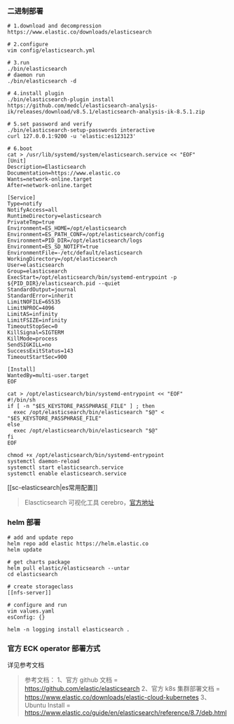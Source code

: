 ### 二进制部署
```shell
# 1.download and decompression
https://www.elastic.co/downloads/elasticsearch

# 2.configure
vim config/elasticsearch.yml

# 3.run 
./bin/elasticsearch
# daemon run
./bin/elasticsearch -d 

# 4.install plugin
./bin/elasticsearch-plugin install https://github.com/medcl/elasticsearch-analysis-ik/releases/download/v8.5.1/elasticsearch-analysis-ik-8.5.1.zip

# 5.set password and verify
./bin/elasticsearch-setup-passwords interactive
curl 127.0.0.1:9200 -u 'elastic:es123123'

# 6.boot
cat > /usr/lib/systemd/system/elasticsearch.service << "EOF"
[Unit]
Description=Elasticsearch
Documentation=https://www.elastic.co
Wants=network-online.target
After=network-online.target

[Service]
Type=notify
NotifyAccess=all
RuntimeDirectory=elasticsearch
PrivateTmp=true
Environment=ES_HOME=/opt/elasticsearch
Environment=ES_PATH_CONF=/opt/elasticsearch/config
Environment=PID_DIR=/opt/elasticsearch/logs
Environment=ES_SD_NOTIFY=true
EnvironmentFile=-/etc/default/elasticsearch
WorkingDirectory=/opt/elasticsearch
User=elasticsearch
Group=elasticsearch
ExecStart=/opt/elasticsearch/bin/systemd-entrypoint -p ${PID_DIR}/elasticsearch.pid --quiet
StandardOutput=journal
StandardError=inherit
LimitNOFILE=65535
LimitNPROC=4096
LimitAS=infinity
LimitFSIZE=infinity
TimeoutStopSec=0
KillSignal=SIGTERM
KillMode=process
SendSIGKILL=no
SuccessExitStatus=143
TimeoutStartSec=900

[Install]
WantedBy=multi-user.target
EOF

cat > /opt/elasticsearch/bin/systemd-entrypoint << "EOF"
#!/bin/sh
if [ -n "$ES_KEYSTORE_PASSPHRASE_FILE" ] ; then
  exec /opt/elasticsearch/bin/elasticsearch "$@" < "$ES_KEYSTORE_PASSPHRASE_FILE"
else
  exec /opt/elasticsearch/bin/elasticsearch "$@"
fi
EOF

chmod +x /opt/elasticsearch/bin/systemd-entrypoint   
systemctl daemon-reload
systemctl start elasticsearch.service
systemctl enable elasticsearch.service

```
[[sc-elasticsearch|es常用配置]]

>Elascticsearch 可视化工具 cerebro，[官方地址](https://github.com/lmenezes/cerebro)


### helm 部署
```shell
# add and update repo
helm repo add elastic https://helm.elastic.co
helm update

# get charts package
helm pull elastic/elasticsearch --untar
cd elasticsearch

# create storageclass
[[nfs-server]]

# configure and run
vim values.yaml
esConfig: {}

helm -n logging install elasticsearch .

```


### 官方 ECK operator 部署方式
详见参考文档


> 参考文档：
> 1、官方 github 文档 = https://github.com/elastic/elasticsearch
> 2、官方 k8s 集群部署文档 = https://www.elastic.co/downloads/elastic-cloud-kubernetes
> 3、Ubuntu Install = https://www.elastic.co/guide/en/elasticsearch/reference/8.7/deb.html